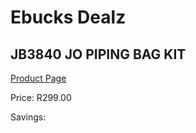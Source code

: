 
# Ebucks Dealz
## JB3840 JO PIPING BAG KIT
[Product Page](https://www.ebucks.com/web/shop/productSelected.do?prodId=1136032927&catId=704983235)

Price: R299.00

Savings: 


	
